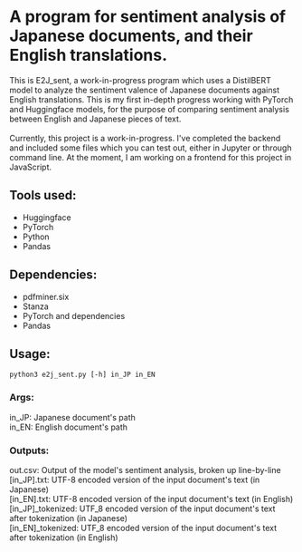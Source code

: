 # A program for sentiment analysis of Japanese documents, and their English translations.
This is E2J_sent, a work-in-progress program which uses a DistilBERT model to analyze the sentiment valence of Japanese documents against English translations.
This is my first in-depth progress working with PyTorch and Huggingface models, for the purpose of comparing sentiment analysis between English and Japanese pieces of text.
<br><br>
Currently, this project is a work-in-progress. I've completed the backend and included some files which you can test out, either in Jupyter or through command line. At the moment, I am working on a frontend for this project in JavaScript. 

## Tools used:
- Huggingface
- PyTorch
- Python
- Pandas

## Dependencies: 
- pdfminer.six
- Stanza
- PyTorch and dependencies
- Pandas

## Usage: 
```python3 e2j_sent.py [-h] in_JP in_EN```
<br>
### Args:
in_JP: Japanese document's path 
<br>
in_EN: English document's path
### Outputs:
out.csv: Output of the model's sentiment analysis, broken up line-by-line
<br>
[in_JP].txt: UTF-8 encoded version of the input document's text (in Japanese)
<br>
[in_EN].txt: UTF-8 encoded version of the input document's text (in English)
<br>
[in_JP]_tokenized: UTF_8 encoded version of the input document's text after tokenization (in Japanese)
<br>
[in_EN]_tokenized: UTF_8 encoded version of the input document's text after tokenization (in English)

